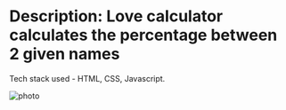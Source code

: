 # Description: Love calculator calculates the percentage between 2 given names
Tech stack used - HTML, CSS, Javascript.

![photo](image.png)
